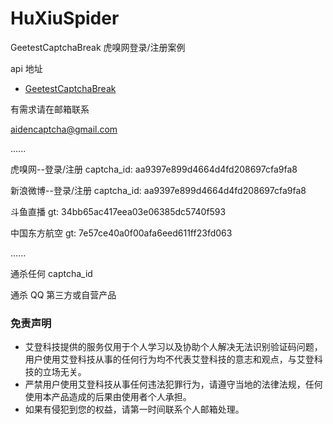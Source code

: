 # HuXiuSpider

GeetestCaptchaBreak 虎嗅网登录/注册案例

api 地址

* [GeetestCaptchaBreak](https://github.com/aidencaptcha/GeetestCaptchaBreak)

有需求请在邮箱联系

aidencaptcha@gmail.com

......

虎嗅网--登录/注册 captcha_id: aa9397e899d4664d4fd208697cfa9fa8

新浪微博--登录/注册 captcha_id: aa9397e899d4664d4fd208697cfa9fa8

斗鱼直播 gt: 34bb65ac417eea03e06385dc5740f593 

中国东方航空 gt: 7e57ce40a0f00afa6eed611ff23fd063

......

通杀任何 captcha_id 

通杀 QQ 第三方或自营产品



### 免责声明
* 艾登科技提供的服务仅用于个人学习以及协助个人解决无法识别验证码问题，用户使用艾登科技从事的任何行为均不代表艾登科技的意志和观点，与艾登科技的立场无关。
* 严禁用户使用艾登科技从事任何违法犯罪行为，请遵守当地的法律法规，任何使用本产品造成的后果由使用者个人承担。
* 如果有侵犯到您的权益，请第一时间联系个人邮箱处理。